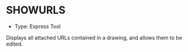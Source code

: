 # SHOWURLS

- Type: Express Tool

Displays all attached URLs contained in a drawing, and allows them to be edited.
